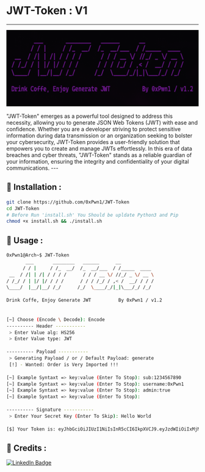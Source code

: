 # JWT-Token : V1
---
<p align="center">
<img src="JWT.png" alt="center" style="width:600px; height:200px"/>
</p>
"JWT-Token" emerges as a powerful tool designed to address this necessity, allowing you to generate JSON Web Tokens (JWT) with ease and confidence. Whether you are a developer striving to protect sensitive information during data transmission or an organization seeking to bolster your cybersecurity, JWT-Token provides a user-friendly solution that empowers you to create and manage JWTs effortlessly. In this era of data breaches and cyber threats, "JWT-Token" stands as a reliable guardian of your information, ensuring the integrity and confidentiality of your digital communications.
---

## 📌 Installation : 
  
  ```sh
  git clone https://github.com/0xPwn1/JWT-Token
  cd JWT-Token
  # Before Run 'install.sh' You Should be upldate Python3 and Pip 
  chmod +x install.sh && ./install.sh
```

## 📌 Usage :

```sh
0xPwn1@Arch~$ JWT-Token
       ___       ________   ______      __            
      / / |     / /_  __/  /_  __/___  / /_____  ____ 
 __  / /| | /| / / / /      / / / __ \/ //_/ _ \/ __ \
/ /_/ / | |/ |/ / / /      / / / /_/ / ,< /  __/ / / /
\____/  |__/|__/ /_/      /_/  \____/_/|_|\___/_/ /_/ 
                                                      
Drink Coffe, Enjoy Generate JWT          By 0xPwn1 / v1.2 


[~] Choose (Encode \ Decode): Encode
---------- Header -----------
 > Enter Value alg: HS256
 > Enter Value type: JWT

---------- Payload -----------
 > Generating Payload / or / Default Payload: generate
 [!] - Wanted: Order is Very Imported !!!

[~] Example Syntaxt => key:value (Enter To Stop): sub:1234567890
[~] Example Syntaxt => key:value (Enter To Stop): username:0xPwn1
[~] Example Syntaxt => key:value (Enter To Stop): admin:true
[~] Example Syntaxt => key:value (Enter To Stop): 

---------- Signature -----------
 > Enter Your Secret Key (Enter To Skip): Hello World

[$] Your Token is: eyJhbGciOiJIUzI1NiIsInR5cCI6IkpXVCJ9.eyJzdWIiOiIxMjM0NTY3ODkwIiwidXNlcm5hbWUiOiIweFB3bjEiLCJhZG1pbiI6InRydWUifQ.UxCr1XdQP6UHxF_xGHNn-xoOKl1YltWigfCEHCWC6fU
```

## 📜 Credits :

[![LinkedIn Badge](https://camo.githubusercontent.com/a80d00f23720d0bc9f55481cfcd77ab79e141606829cf16ec43f8cacc7741e46/68747470733a2f2f696d672e736869656c64732e696f2f62616467652f4c696e6b6564496e2d3030373742353f7374796c653d666f722d7468652d6261646765266c6f676f3d6c696e6b6564696e266c6f676f436f6c6f723d7768697465)](https://www.linkedin.com/in/elmehdi-chbani/)


